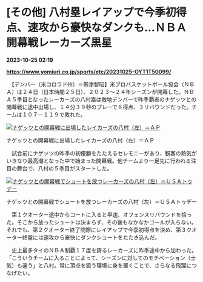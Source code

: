 # [その他] 八村塁レイアップで今季初得点、速攻から豪快なダンクも…ＮＢＡ開幕戦レーカーズ黒星

**2023-10-25 02:19**

**https://www.yomiuri.co.jp/sports/etc/20231025-OYT1T50099/**

　【デンバー（米コロラド州）＝帯津智昭】米プロバスケットボール協会（ＮＢＡ）は２４日（日本時間２５日）、２０２３～２４年シーズンが開幕した。ＮＢＡ５季目となったレーカーズの八村塁は敵地デンバーで昨季覇者のナゲッツとの開幕戦に途中出場し、１４分３９秒のプレーで６得点、３リバウンドだった。チームは１０７―１１９で敗れた。

[![ナゲッツとの開幕戦に出場したレイカーズの八村（左）＝ＡＰ](https://www.yomiuri.co.jp/media/2023/10/20231025-OYT1I50060-1.jpg)](https://www.yomiuri.co.jp/pluralphoto/20231025-OYT1I50060/)

ナゲッツとの開幕戦に出場したレイカーズの八村（左）＝ＡＰ

　試合前にナゲッツの昨季の初優勝をたたえるセレモニーがあり、観客の熱気がいきなり最高潮となった中で始まった開幕戦。他チームより一足先に行われる注目の舞台で、八村の５季目がスタートした。

[![ナゲッツとの開幕戦でシュートを放つレーカーズの八村（左）＝ＵＳＡトゥデー](https://www.yomiuri.co.jp/media/2023/10/20231025-OYT1I50059-1.jpg)](https://www.yomiuri.co.jp/pluralphoto/20231025-OYT1I50059/)

ナゲッツとの開幕戦でシュートを放つレーカーズの八村（左）＝ＵＳＡトゥデー

　第１クオーター途中からコートに入ると早速、オフェンスリバウンドを拾った。そこから放ったシュートは決まらず、その後もなかなかゴールが入らない。それでも、第２クオーター終了間際にレイアップで今季初得点を決め、第３クオーター終盤には速攻から豪快にダンクシュートをたたき込んだ。

　史上最多タイのＮＢＡ制覇１７度を誇るレーカーズに昨季途中から加わった。「こういうチームに入ることによって、シーズンに対してのモチベーション（士気）も違う」と八村。常に頂点を狙う環境に身を置くことで、さらなる飛躍につなげたい。
